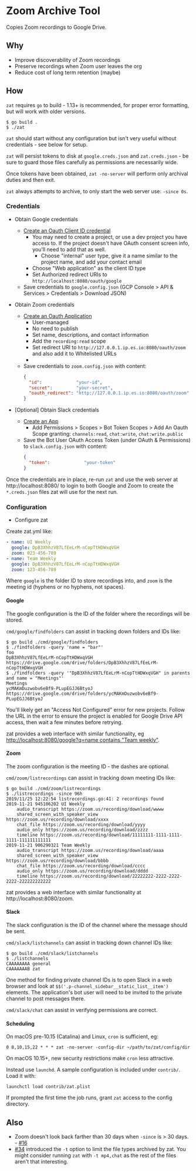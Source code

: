 # Zoom Archive Tool

Copies Zoom recordings to Google Drive.

## Why

* Improve discoverability of Zoom recordings
* Preserve recordings when Zoom user leaves the org
* Reduce cost of long term retention (maybe)

## How

`zat` requires `go` to build - 1.13+ is recommended, for proper error formatting, but will work with older versions.

```
$ go build .
$ ./zat
```

`zat` should start without any configuration but isn't very useful without credentials - see below for setup.

`zat` will persist tokens to disk at `google.creds.json` and `zat.creds.json` - be sure to guard those files carefully as permissions are necessarily wide.

Once tokens have been obtained, `zat -no-server` will perform only archival duties and then exit.

`zat` always attempts to archive, to only start the web server use: `-since 0s`.

### Credentials

* Obtain Google credentials
  * [Create an Oauth Client ID credential](https://console.cloud.google.com/apis/credentials)
    * You may need to create a project, or use a dev project you have access to. If the project doesn't have OAuth consent screen info, you'll need to add that as well.
      * Choose "internal" user type, give it a name similar to the project name, and add your contact email
    * Choose "Web application" as the client ID type
    * Set Authorized redirect URIs to `http://localhost:8080/oauth/google`
  * Save credentials to `google.config.json` (GCP Console > API & Services > Credentials > Download JSON)

* Obtain Zoom credentials
  * [Create an Oauth Application](https://marketplace.zoom.us/develop/create)
    * User-managed
    * No need to publish
    * Set name, descriptions, and contact information
    * Add the `recording:read` scope 
    * Set redirect URI to `http://127.0.0.1.ip.es.io:8080/oauth/zoom` and also add it to Whitelisted URLs
    * 
  * Save credentials to `zoom.config.json` with content:
    ```json
    {
      "id":             "your-id",
      "secret":         "your-secret",
      "oauth_redirect": "http://127.0.0.1.ip.es.io:8080/oauth/zoom"
    }
    ```
* [Optional] Obtain Slack credentials
  * [Create an App](https://api.slack.com/apps?new_app=1)
    * Add Permissions > Scopes > Bot Token Scopes > Add An Oauth Scope granting: `channels:read`, `chat:write`, `chat:write.public`
  * Save the Bot User OAuth Access Token (under OAuth & Permissions) to `slack.config.json` with content:
    ```json
    {
      "token":             "your-token"
    }
    ```

Once the credentials are in place, re-run `zat` and use the web server at http://localhost:8080/ to login to both Google and Zoom to create the `*.creds.json` files zat will use for the next run.

### Configuration

* Configure zat

Create zat.yml like:

```yaml
- name: UI Weekly
  google: DpB3XhhzV87LfEeLrM-nCopTtHDWxqVGH
  zoom: 023-456-789
- name: Team Weekly
  google: DpB3XhhzV87LfEeLrM-nCopTtHDWxqVGH
  zoom: 123-456-789
```

Where `google` is the folder ID to store recordings into, and `zoom` is the meeting id (hyphens or no hyphens, not spaces).

#### Google

The google configuration is the ID of the folder where the recordings will be stored.

`cmd/google/findfolders` can assist in tracking down folders and IDs like:

```
$ go build ./cmd/google/findfolders
$ ./findfolders -query 'name = "bar"'
foo                                                          DpB3XhhzV87LfEeLrM-nCopTtHDWxqVGH https://drive.google.com/drive/folders/DpB3XhhzV87LfEeLrM-nCopTtHDWxqVGH
$ ./findfolders -query '"DpB3XhhzV87LfEeLrM-nCopTtHDWxqVGH" in parents and name = "Meetings"'
Meetings                                                     ycMAKmDuzwobv6eBf9-PLupEGJJ6BtyoJ https://drive.google.com/drive/folders/ycMAKmDuzwobv6eBf9-PLupEGJJ6BtyoJ
```

You'll likely get an "Access Not Configured" error for new projects. Follow the URL in the error to ensure the project is enabled for Google Drive API access, then wait a few minutes before retrying.

zat provides a web interface with similar functionality, eg [http://localhost:8080/google?q=name contains "Team weekly"](http://localhost:8080/google?q=name%20contains%20%27Team%20weekly%27).

#### Zoom

The zoom configuration is the meeting ID - the dashes are optional.

`cmd/zoom/listrecordings` can assist in tracking down meeting IDs like:

```
$ go build ./cmd/zoom/listrecordings
$ ./listrecordings -since 96h
2019/11/25 12:22:54 listrecordings.go:41: 2 recordings found
2019-11-21 945106202 UI Weekly
	audio_transcript https://zoom.us/recording/download/wwww
	shared_screen_with_speaker_view https://zoom.us/recording/download/xxxx
	chat_file https://zoom.us/recording/download/yyyy
	audio_only https://zoom.us/recording/download/zzzz
	timeline https://zoom.us/recording/download/11111111-1111-1111-1111-111111111111
2019-11-21 906290321 Team Weekly
	audio_transcript https://zoom.us/recording/download/aaaa
	shared_screen_with_speaker_view https://zoom.us/recording/download/bbbb
	chat_file https://zoom.us/recording/download/cccc
	audio_only https://zoom.us/recording/download/dddd
	timeline https://zoom.us/recording/download/22222222-2222-2222-2222-222222222222
```

zat provides a web interface with similar functionality at http://localhost:8080/zoom.

#### Slack

The slack configuration is the ID of the channel where the message should be sent.

`cmd/slack/listchannels` can assist in tracking down channel IDs like:

```
$ go build ./cmd/slack/listchannels
$ ./listchannels
CAAAAAAAA general
CAAAAAAAB zat
```

One method for finding private channel IDs is to open Slack in a web browser and look at `$$('.p-channel_sidebar__static_list__item')` elements.
The application's bot user will need to be invited to the private channel to post messages there.

`cmd/slack/chat` can assist in verifying permissions are correct.

#### Scheduling

On macOS pre-10.15 (Catalina) and Linux, `cron` is sufficient, eg:

```
0 8,10,15,22 * * * zat -no-server -config-dir ~/path/to/zat/config/dir
```

On macOS 10.15+, new security restrictions make `cron` less attractive.

Instead use `launchd`.
A sample configuration is included under `contrib/`.
Load it with:
```
launchctl load contrib/zat.plist
```

If prompted the first time the job runs, grant `zat` access to the config directory.

## Also

* Zoom doesn't look back farther than 30 days when `-since` is > 30 days. - [#16](https://github.com/graphaelli/zat/issues/16)
* [#34](https://github.com/graphaelli/zat/issues/34) introduced the `-t` option to limit the file types archived by zat.  You might consider running `zat` with `-t mp4,chat` as the rest of the files aren't that interesting.
